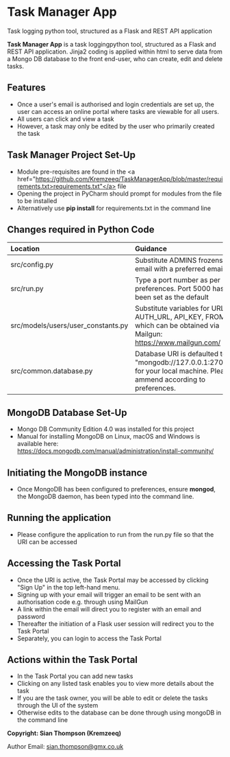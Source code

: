 # Task Manager App
Task logging python tool, structured as a Flask and REST API application

**Task Manager App** is a task loggingpython tool, structured as a Flask and REST API application.
Jinja2 coding is applied within html to serve data from a Mongo DB database to the front end-user, who can create, edit and delete tasks.

## Features

- Once a user's email is authorised and login credentials are set up, the user can access an online portal where tasks are viewable for all users.
- All users can click and view a task
- However, a task may only be edited by the user who primarily created the task
 
## Task Manager Project Set-Up

- Module pre-requisites are found in the <a href="https://github.com/Kremzeeq/TaskManagerApp/blob/master/requirements.txt>requirements.txt"</a> file
- Opening the project in PyCharm should prompt for modules from the file to be installed
- Alternatively use **pip install** for requirements.txt in the command line

## Changes required in Python Code

| Location                           | Guidance                                                                                       |
|:-----------------------------------|:-----------------------------------------------------------------------------------------------|
| src/config.py                      | Substitute ADMINS frozenset email with a preferred email                                       |
| src/run.py                         | Type a port number as per preferences. Port 5000 has been set as the default                   |
| src/models/users/user_constants.py | Substitute variables for URL, AUTH_URL, API_KEY, FROM which can be obtained via Mailgun: https://www.mailgun.com/           |
| src/common.database.py             | Database URI is defaulted to "mongodb://127.0.0.1:27017" for your local machine. Please ammend according to preferences.           |


## MongoDB Database Set-Up

- Mongo DB Community Edition 4.0 was installed for this project
- Manual for installing MongoDB on Linux, macOS and Windows is available here:
https://docs.mongodb.com/manual/administration/install-community/

## Initiating the MongoDB instance

- Once MongoDB has been configured to preferences, ensure **mongod**, the MongoDB daemon, has been typed into the command line.

## Running the application

- Please configure the application to run from the run.py file so that the URI can be accessed

## Accessing the **Task Portal**

- Once the URI is active, the Task Portal may be accessed by clicking "Sign Up" in the top left-hand menu.
- Signing up with your email will trigger an email to be sent with an authorisation code e.g. through using MailGun
- A link within the email will direct you to register with an email and password
- Thereafter the initiation of a Flask user session will redirect you to the Task Portal
- Separately, you can login to access the Task Portal

## Actions within the **Task Portal**

- In the Task Portal you can add new tasks
- Clicking on any listed task enables you to view more details about the task
- If you are the task owner, you will be able to edit or delete the tasks through the UI of the system
- Otherwise edits to the database can be done through using mongoDB in the command line

**Copyright: Sian Thompson (Kremzeeq)**

Author Email: sian.thompson@gmx.co.uk
